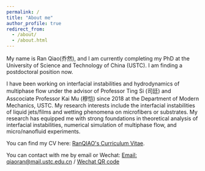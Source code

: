 ```yaml
---
permalink: /
title: "About me"
author_profile: true
redirect_from: 
  - /about/
  - /about.html
---
```


My name is Ran Qiao(乔然), and I am currently completing my PhD at the University of Science and Technology of China (USTC). I am finding a postdoctoral position now.

I have been working on interfacial instabilities and hydrodynamics of multiphase flow under the advisor of Professor Ting Si (司廷) and Asscociate Professor Kai Mu (穆恺) since 2018 at the Department of Modern Mechanics, USTC. My research interests include the interfacial instabilities of liquid jets/films and wetting phenomena on microfibers or substrates. My research has equipped me with strong foundations in theoretical analysis of interfacial instabilities, numerical simulation of multiphase flow, and micro/nanofluid experiments. 

You can find my CV here: [RanQIAO's Curriculum Vitae](../assets/Resume-RanQIAO.pdf).

You can contact with me by email or Wechat:
[Email: qiaoran@mail.ustc.edu.cn](mailto:qiaoran@mail.ustc.edu.cn) / [Wechat QR code](../images/Wechat.jpg)
